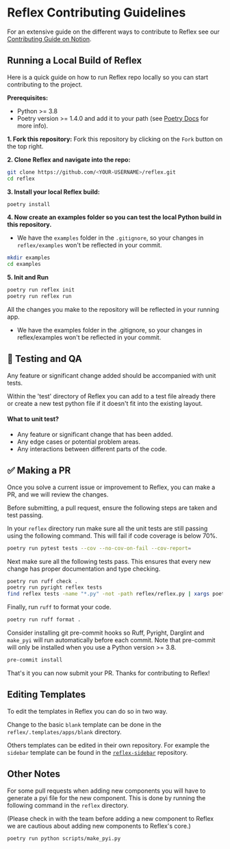 # Reflex Contributing Guidelines

For an extensive guide on the different ways to contribute to Reflex see our [Contributing Guide on Notion](https://www.notion.so/reflex-dev/2107ab2bc166497db951b8d742748284?v=f0eaff78fa984b5ab15d204af58907d7).

## Running a Local Build of Reflex

Here is a quick guide on how to run Reflex repo locally so you can start contributing to the project.

**Prerequisites:**

- Python >= 3.8
- Poetry version >= 1.4.0 and add it to your path (see [Poetry Docs](https://python-poetry.org/docs/#installation) for more info).

**1. Fork this repository:**
Fork this repository by clicking on the `Fork` button on the top right.

**2. Clone Reflex and navigate into the repo:**

``` bash
git clone https://github.com/<YOUR-USERNAME>/reflex.git
cd reflex
```

**3. Install your local Reflex build:**

``` bash
poetry install
```

**4. Now create an examples folder so you can test the local Python build in this repository.**

- We have the `examples` folder in the `.gitignore`, so your changes in `reflex/examples` won't be reflected in your commit.

``` bash
mkdir examples
cd examples
```

**5. Init and Run**

``` bash
poetry run reflex init
poetry run reflex run
```

All the changes you make to the repository will be reflected in your running app.

- We have the examples folder in the .gitignore, so your changes in reflex/examples won't be reflected in your commit.

## 🧪 Testing and QA

Any feature or significant change added should be accompanied with unit tests.

Within the 'test' directory of Reflex you can add to a test file already there or create a new test python file if it doesn't fit into the existing layout.

#### What to unit test?

- Any feature or significant change that has been added.
- Any edge cases or potential problem areas.
- Any interactions between different parts of the code.

## ✅ Making a PR

Once you solve a current issue or improvement to Reflex, you can make a PR, and we will review the changes.

Before submitting, a pull request, ensure the following steps are taken and test passing.

In your `reflex` directory run make sure all the unit tests are still passing using the following command.
This will fail if code coverage is below 70%.

``` bash
poetry run pytest tests --cov --no-cov-on-fail --cov-report= 
```

Next make sure all the following tests pass. This ensures that every new change has proper documentation and type checking.

``` bash
poetry run ruff check .
poetry run pyright reflex tests
find reflex tests -name "*.py" -not -path reflex/reflex.py | xargs poetry run darglint
```

Finally, run `ruff` to format your code.

``` bash
poetry run ruff format .
```

Consider installing git pre-commit hooks so Ruff, Pyright, Darglint and `make_pyi` will run automatically before each commit.
Note that pre-commit will only be installed when you use a Python version >= 3.8.

``` bash
pre-commit install
```

That's it you can now submit your PR. Thanks for contributing to Reflex!


## Editing Templates 

To edit the templates in Reflex you can do so in two way.

Change to the basic `blank` template can be done in the `reflex/.templates/apps/blank` directory.

Others templates can be edited in their own repository. For example the `sidebar` template can be found in the [`reflex-sidebar`](https://github.com/reflex-dev/sidebar-template) repository.


## Other Notes

For some pull requests when adding new components you will have to generate a pyi file for the new component. This is done by running the following command in the `reflex` directory.

(Please check in with the team before adding a new component to Reflex we are cautious about adding new components to Reflex's core.)

``` bash
poetry run python scripts/make_pyi.py 
```